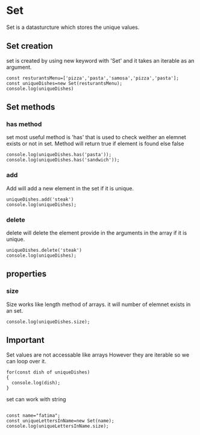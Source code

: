 # Set

Set is a datasturcture which stores the unique values.

## Set creation

set is created by using new keyword with 'Set' and  it takes an iterable as an argument.

```
const resturantsMenu=['pizza','pasta','samosa','pizza','pasta'];
const uniqueDishes=new Set(resturantsMenu);
console.log(uniqueDishes)
```

## Set methods

### has method
set most useful method is 'has' that is used to check weither an elemnet exists or not in set. Method will return true if element  is found  else false

```
console.log(uniqueDishes.has('pasta'));
console.log(uniqueDishes.has('sandwich'));
```

### add

Add will add a new element in the set if it is unique.


```
uniqueDishes.add('steak')
console.log(uniqueDishes);
```

### delete

delete will delete the  element provide in the arguments in the array if it is unique.


```
uniqueDishes.delete('steak')
console.log(uniqueDishes);
```

## properties

### size

Size works like  length method of arrays. it will  number of elemnet exists in an set.

```
console.log(uniqueDishes.size);
```

## Important

Set values are not accessable like arrays However they are iterable so  we can loop over it.

```
for(const dish of uniqueDishes)
{
  console.log(dish);
}
```

set can work with string

```

const name="fatima";
const uniqueLettersInName=new Set(name);
console.log(uniqueLettersInName.size);

```

